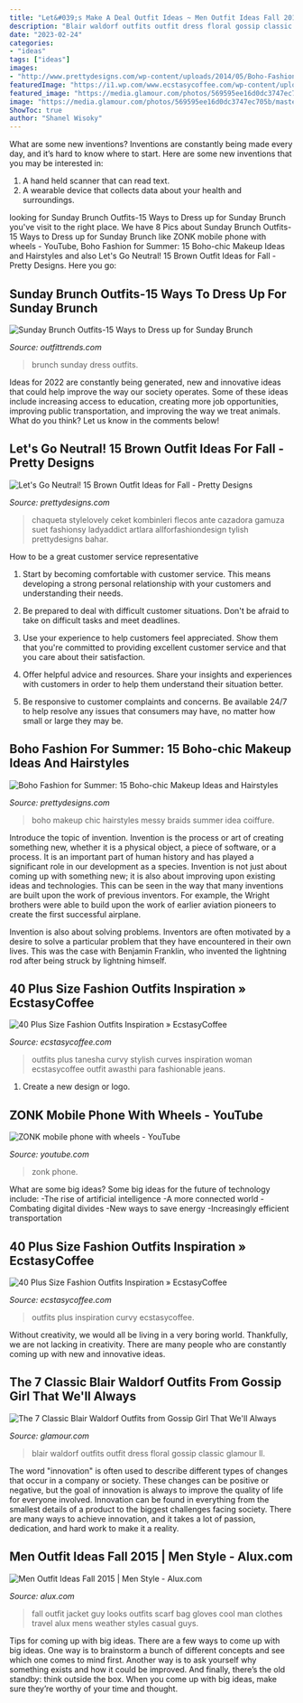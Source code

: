 ```yaml
---
title: "Let&#039;s Make A Deal Outfit Ideas ~ Men Outfit Ideas Fall 2015"
description: "Blair waldorf outfits outfit dress floral gossip classic glamour ll"
date: "2023-02-24"
categories:
- "ideas"
tags: ["ideas"]
images:
- "http://www.prettydesigns.com/wp-content/uploads/2014/05/Boho-Fashion-Idea-with-Messy-Braids.jpg"
featuredImage: "https://i1.wp.com/www.ecstasycoffee.com/wp-content/uploads/2016/10/Curvy-Women-Fashion-Outfits-35.jpg?resize=564%2C846"
featured_image: "https://media.glamour.com/photos/569595ee16d0dc3747ec705b/master/w_1024%2Cc_limit/fashion-2015-10-blair-floral-dress-main.jpg"
image: "https://media.glamour.com/photos/569595ee16d0dc3747ec705b/master/w_1024%2Cc_limit/fashion-2015-10-blair-floral-dress-main.jpg"
ShowToc: true
author: "Shanel Wisoky"
---
```



What are some new inventions?
Inventions are constantly being made every day, and it’s hard to know where to start. Here are some new inventions that you may be interested in: 
1. A hand held scanner that can read text.
2. A wearable device that collects data about your health and surroundings. 

	

		
looking for Sunday Brunch Outfits-15 Ways to Dress up for Sunday Brunch you've visit to the right place. We have 8 Pics about Sunday Brunch Outfits-15 Ways to Dress up for Sunday Brunch like ZONK mobile phone with wheels - YouTube, Boho Fashion for Summer: 15 Boho-chic Makeup Ideas and Hairstyles and also Let&#039;s Go Neutral! 15 Brown Outfit Ideas for Fall - Pretty Designs. Here you go:
		
    
## Sunday Brunch Outfits-15 Ways To Dress Up For Sunday Brunch

<img loading=lazy src="https://www.outfittrends.com/wp-content/uploads/2015/07/e9d88471fb8119c7b553d64885048787.jpg" onerror="this.onerror=null;this.src='https://tse1.mm.bing.net/th?id=OIP.01ZJGhMKgsGpCNqdisx-ZQAAAA&amp;pid=15.1';" alt="Sunday Brunch Outfits-15 Ways to Dress up for Sunday Brunch">

_Source: outfittrends.com_

>brunch sunday dress outfits. 

	

Ideas for 2022 are constantly being generated, new and innovative ideas that could help improve the way our society operates. Some of these ideas include increasing access to education, creating more job opportunities, improving public transportation, and improving the way we treat animals. What do you think? Let us know in the comments below!

    
## Let&#039;s Go Neutral! 15 Brown Outfit Ideas For Fall - Pretty Designs

<img loading=lazy src="https://www.prettydesigns.com/wp-content/uploads/2014/09/Stylish-Brown-Suede-Jacket-Outfit-for-Fall.jpg" onerror="this.onerror=null;this.src='https://tse2.mm.bing.net/th?id=OIP.IguDfARXBpjlWQZvlqnfXQHaLG&amp;pid=15.1';" alt="Let&#039;s Go Neutral! 15 Brown Outfit Ideas for Fall - Pretty Designs">

_Source: prettydesigns.com_

>chaqueta stylelovely ceket kombinleri flecos ante cazadora gamuza suet fashionsy ladyaddict artlara allforfashiondesign tylish prettydesigns bahar. 

	

How to be a great customer service representative
1. Start by becoming comfortable with customer service. This means developing a strong personal relationship with your customers and understanding their needs.
2. Be prepared to deal with difficult customer situations. Don't be afraid to take on difficult tasks and meet deadlines.

3. Use your experience to help customers feel appreciated. Show them that you're committed to providing excellent customer service and that you care about their satisfaction.

4. Offer helpful advice and resources. Share your insights and experiences with customers in order to help them understand their situation better.

5. Be responsive to customer complaints and concerns. Be available 24/7 to help resolve any issues that consumers may have, no matter how small or large they may be.

    
## Boho Fashion For Summer: 15 Boho-chic Makeup Ideas And Hairstyles

<img loading=lazy src="http://www.prettydesigns.com/wp-content/uploads/2014/05/Boho-Fashion-Idea-with-Messy-Braids.jpg" onerror="this.onerror=null;this.src='https://tse2.mm.bing.net/th?id=OIP.kNp5g5T-OUiX-4pAbUaIMwHaJ3&amp;pid=15.1';" alt="Boho Fashion for Summer: 15 Boho-chic Makeup Ideas and Hairstyles">

_Source: prettydesigns.com_

>boho makeup chic hairstyles messy braids summer idea coiffure. 

	

Introduce the topic of invention.
Invention is the process or art of creating something new, whether it is a physical object, a piece of software, or a process. It is an important part of human history and has played a significant role in our development as a species.
Invention is not just about coming up with something new; it is also about improving upon existing ideas and technologies. This can be seen in the way that many inventions are built upon the work of previous inventors. For example, the Wright brothers were able to build upon the work of earlier aviation pioneers to create the first successful airplane.

Invention is also about solving problems. Inventors are often motivated by a desire to solve a particular problem that they have encountered in their own lives. This was the case with Benjamin Franklin, who invented the lightning rod after being struck by lightning himself.

    
## 40 Plus Size Fashion Outfits Inspiration » EcstasyCoffee

<img loading=lazy src="https://i1.wp.com/www.ecstasycoffee.com/wp-content/uploads/2016/10/Curvy-Women-Fashion-Outfits-1.jpg" onerror="this.onerror=null;this.src='https://tse1.mm.bing.net/th?id=OIP.yeunbJl2k06ht6pNQmUgfAHaKz&amp;pid=15.1';" alt="40 Plus Size Fashion Outfits Inspiration » EcstasyCoffee">

_Source: ecstasycoffee.com_

>outfits plus tanesha curvy stylish curves inspiration woman ecstasycoffee outfit awasthi para fashionable jeans. 

	

1. Create a new design or logo.

    
## ZONK Mobile Phone With Wheels - YouTube

<img loading=lazy src="http://i.ytimg.com/vi/oe1zjzsTX6Y/maxresdefault.jpg" onerror="this.onerror=null;this.src='https://tse3.mm.bing.net/th?id=OIP.qe7mU5eVbB6_ehR3y2kamgHaEK&amp;pid=15.1';" alt="ZONK mobile phone with wheels - YouTube">

_Source: youtube.com_

>zonk phone. 

	

What are some big ideas?
Some big ideas for the future of technology include: 
-The rise of artificial intelligence 
-A more connected world 
-Combating digital divides 
-New ways to save energy 
-Increasingly efficient transportation

    
## 40 Plus Size Fashion Outfits Inspiration » EcstasyCoffee

<img loading=lazy src="https://i1.wp.com/www.ecstasycoffee.com/wp-content/uploads/2016/10/Curvy-Women-Fashion-Outfits-35.jpg?resize=564%2C846" onerror="this.onerror=null;this.src='https://tse4.mm.bing.net/th?id=OIP.lzoPEToqdLgQq6-Mo5CDjQHaLH&amp;pid=15.1';" alt="40 Plus Size Fashion Outfits Inspiration » EcstasyCoffee">

_Source: ecstasycoffee.com_

>outfits plus inspiration curvy ecstasycoffee. 

	

Without creativity, we would all be living in a very boring world. Thankfully, we are not lacking in creativity. There are many people who are constantly coming up with new and innovative ideas.

    
## The 7 Classic Blair Waldorf Outfits From Gossip Girl That We&#039;ll Always

<img loading=lazy src="https://media.glamour.com/photos/569595ee16d0dc3747ec705b/master/w_1024%2Cc_limit/fashion-2015-10-blair-floral-dress-main.jpg" onerror="this.onerror=null;this.src='https://tse2.mm.bing.net/th?id=OIP.q5A7lo3D_h-l5Bztt1pkIgHaLI&amp;pid=15.1';" alt="The 7 Classic Blair Waldorf Outfits from Gossip Girl That We&#039;ll Always">

_Source: glamour.com_

>blair waldorf outfits outfit dress floral gossip classic glamour ll. 

	

The word "innovation" is often used to describe different types of changes that occur in a company or society. These changes can be positive or negative, but the goal of innovation is always to improve the quality of life for everyone involved. Innovation can be found in everything from the smallest details of a product to the biggest challenges facing society. There are many ways to achieve innovation, and it takes a lot of passion, dedication, and hard work to make it a reality.

    
## Men Outfit Ideas Fall 2015 | Men Style - Alux.com

<img loading=lazy src="http://www.alux.com/wp-content/uploads/2013/09/cool2.jpg" onerror="this.onerror=null;this.src='https://tse3.mm.bing.net/th?id=OIP.YI9bqjl0wEkYh1NoSduCPwHaLH&amp;pid=15.1';" alt="Men Outfit Ideas Fall 2015 | Men Style - Alux.com">

_Source: alux.com_

>fall outfit jacket guy looks outfits scarf bag gloves cool man clothes travel alux mens weather styles casual guys. 

	

Tips for coming up with big ideas.
There are a few ways to come up with big ideas. One way is to brainstorm a bunch of different concepts and see which one comes to mind first. Another way is to ask yourself why something exists and how it could be improved. And finally, there’s the old standby: think outside the box. When you come up with big ideas, make sure they’re worthy of your time and thought.

